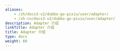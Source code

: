 ```yaml
---
aliases:
    - /zh/docs3-v2/dubbo-go-pixiu/user/adapter/
    - /zh-cn/docs3-v2/dubbo-go-pixiu/user/adapter/
description: Adapter 介绍
linkTitle: Adapter 介绍
title: Adapter 介绍
type: docs
weight: 60
---
```

